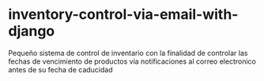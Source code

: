 # inventory-control-via-email-with-django
Pequeño sistema de control de inventario con la finalidad de controlar las fechas de vencimiento de productos via notificaciones al correo electronico antes de su fecha de caducidad
